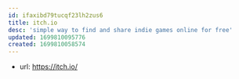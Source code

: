 ```yaml
---
id: ifaxibd79tucqf23lh2zus6
title: itch.io
desc: 'simple way to find and share indie games online for free'
updated: 1699810095776
created: 1699810058574
---
```


- url: https://itch.io/